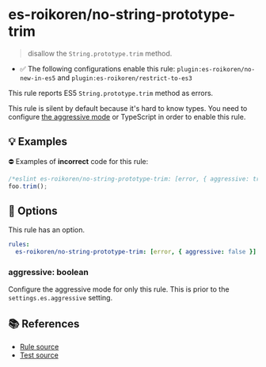 # es-roikoren/no-string-prototype-trim
> disallow the `String.prototype.trim` method.

- ✅ The following configurations enable this rule: `plugin:es-roikoren/no-new-in-es5` and `plugin:es-roikoren/restrict-to-es3`

This rule reports ES5 `String.prototype.trim` method as errors.

This rule is silent by default because it's hard to know types. You need to configure [the aggressive mode](../#the-aggressive-mode) or TypeScript in order to enable this rule.

## 💡 Examples

⛔ Examples of **incorrect** code for this rule:

```js
/*eslint es-roikoren/no-string-prototype-trim: [error, { aggressive: true }] */
foo.trim();
```

## 🔧 Options

This rule has an option.

```yml
rules:
  es-roikoren/no-string-prototype-trim: [error, { aggressive: false }]
```

### aggressive: boolean

Configure the aggressive mode for only this rule.
This is prior to the `settings.es.aggressive` setting.

## 📚 References

- [Rule source](https://github.com/roikoren755/eslint-plugin-es/blob/v0.0.1/src/rules/no-string-prototype-trim.ts)
- [Test source](https://github.com/roikoren755/eslint-plugin-es/blob/v0.0.1/tests/src/rules/no-string-prototype-trim.ts)
